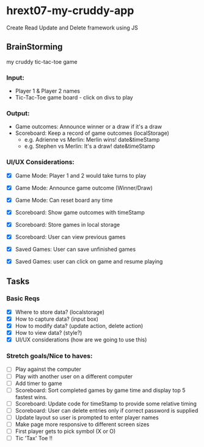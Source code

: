 # hrext07-my-cruddy-app
Create Read Update and Delete framework using JS

## BrainStorming
my cruddy tic-tac-toe game

### Input: 
- Player 1 & Player 2 names
- Tic-Tac-Toe game board - click on divs to play

### Output:
- Game outcomes: Announce winner or a draw if it's a draw
- Scoreboard: Keep a record of game outcomes (localStorage)
    - e.g. Adrienne vs Merlin: Merlin wins! date&timeStamp
    - e.g. Stephen vs Merlin: It's a draw! date&timeStamp

### UI/UX Considerations:
- [X] Game Mode: Player 1 and 2 would take turns to play
- [X] Game Mode: Announce game outcome (Winner/Draw)
- [X] Game Mode: Can reset board any time
- [X] Scoreboard: Show game outcomes with timeStamp
- [X] Scoreboard: Store games in local storage
- [X] Scoreboard: User can view previous games
- [X] Saved Games: User can save unfinished games
- [X] Saved Games: user can click on game and resume playing


## Tasks
### Basic Reqs
- [X] Where to store data? (localstorage)
- [X] How to capture data? (input box)
- [X] How to modify data? (update action, delete action)
- [X] How to view data? (style?)
- [X] UI/UX considerations (how are we going to use this)

### Stretch goals/Nice to haves:
- [ ] Play against the computer
- [ ] Play with another user on a different computer
- [ ] Add timer to game
- [ ] Scoreboard: Sort completed games by game time and display top 5 fastest wins.
- [ ] Scoreboard: Update code for timeStamp to provide some relative timing
- [ ] Scoreboard: User can delete entries only if correct password is supplied
- [ ] Update layout so user is prompted to enter player names 
- [ ] Make page more responsive to different screen sizes
- [ ] First player gets to pick symbol (X or O)
- [ ] Tic 'Tax' Toe !! 
